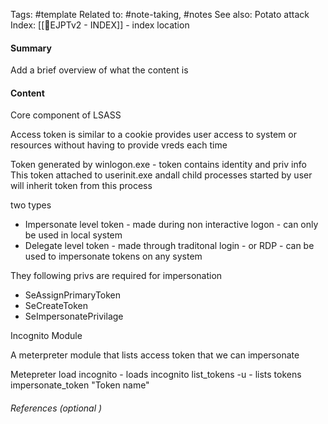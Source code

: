 Tags: #template 
Related to: #note-taking, #notes
See also: Potato attack
Index: [[📁EJPTv2 - INDEX]] - index location 

#### Summary
Add a brief overview of what the content is

#### Content
Core component of LSASS

Access token is similar to a cookie provides user access to system or resources without having to provide vreds each time 

Token generated by winlogon.exe - token contains identity and priv info
This token attached to userinit.exe andall child processes started by user will inherit token from this process

two types
- Impersonate level token - made during non interactive logon - can only be used in local system
- Delegate level token - made through traditonal login - or RDP - can be used to impersonate tokens on any system

They following privs are required for impersonation
- SeAssignPrimaryToken
- SeCreateToken
- SeImpersonatePrivilage

Incognito Module 

A meterpreter module that lists access token that we can impersonate


Metepreter
	load incognito - loads incognito
	list_tokens -u - lists tokens
	impersonate_token "Token name"
	
 
###### References  (optional )